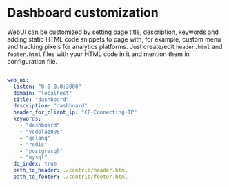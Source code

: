 Dashboard customization
=============================
WebUI can be customized by setting page title, description, keywords and adding static HTML
code snippets to page with, for example, custom menu and tracking pixels for analytics platforms.
Just create/edit `header.html` and `footer.html` files with your HTML code in it and mention them in configuration file.

```yaml

web_ui:
  listen: "0.0.0.0:3000"
  domain: "localhost"
  title: "dashboard"
  description: "dashboard"
  header_for_client_ip: "CF-Connecting-IP"
  keywords:
    - "dashboard"
    - "vodolaz095"
    - "golang"
    - "redis"
    - "postgresql"
    - "mysql"
  do_index: true
  path_to_header: ./contrib/header.html
  path_to_footer: ./contrib/footer.html

```
